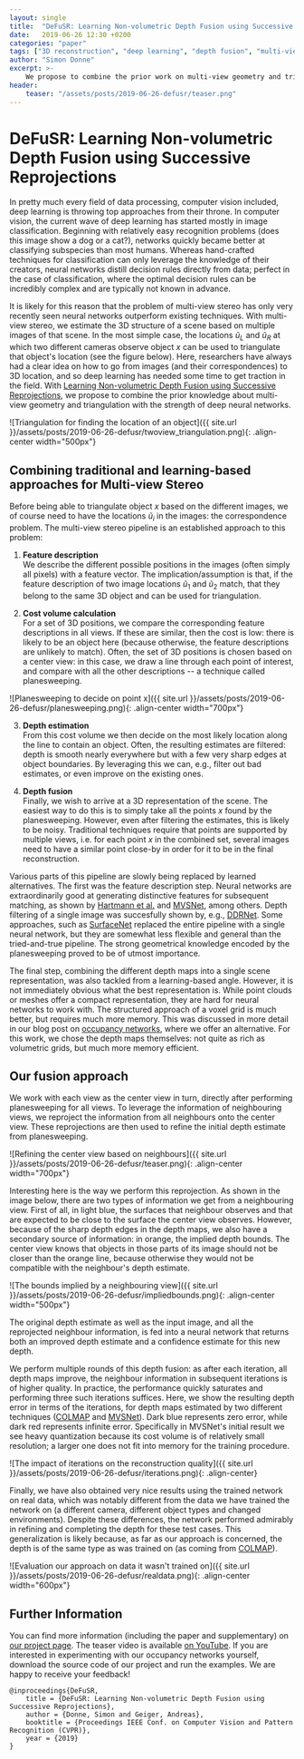 ```yaml
---
layout: single
title:  "DeFuSR: Learning Non-volumetric Depth Fusion using Successive Reprojections"
date:   2019-06-26 12:30 +0200
categories: "paper"
tags: ["3D reconstruction", "deep learning", "depth fusion", "multi-view stereo"]
author: "Simon Donne"
excerpt: >-
    We propose to combine the prior work on multi-view geometry and triangulation with the strength of deep neural networks. To this end, we combine a learning-based depth refinement/fusion step with well established multi-view stereo techniques (both traditional and learning-based).
header:
    teaser: "/assets/posts/2019-06-26-defusr/teaser.png"
---
```


# DeFuSR: Learning Non-volumetric Depth Fusion using Successive Reprojections

In pretty much every field of data processing, computer vision included, deep learning is throwing top approaches from their throne.
In computer vision, the current wave of deep learning has started mostly in image classification.
Beginning with relatively easy recognition problems (does this image show a dog or a cat?), networks quickly became better at classifying subspecies than most humans.
Whereas hand-crafted techniques for classification can only leverage the knowledge of their creators, neural networks distill decision rules directly from data; perfect in the case of classification, where the optimal decision rules can be incredibly complex and are typically not known in advance.

It is likely for this reason that the problem of multi-view stereo has only very recently seen neural networks outperform existing techniques.
With multi-view stereo, we estimate the 3D structure of a scene based on multiple images of that scene.
In the most simple case, the locations $\tilde{u}_L$ and $\tilde{u}_R$ at which two different cameras observe object $x$ can be used to triangulate that object's location (see the figure below).
Here, researchers have always had a clear idea on how to go from images (and their correspondences) to 3D location, and so deep learning has needed some time to get traction in the field.
With [Learning Non-volumetric Depth Fusion using Successive Reprojections](http://www.cvlibs.net/publications/Donne2019CVPR.pdf), we propose to combine the prior knowledge about multi-view geometry and triangulation with the strength of deep neural networks.  

![Triangulation for finding the location of an object]({{ site.url }}/assets/posts/2019-06-26-defusr/twoview_triangulation.png){: .align-center width="500px"}

## Combining traditional and learning-based approaches for Multi-view Stereo

Before being able to triangulate object $x$ based on the different images, we of course need to have the locations $\tilde{u}_i$ in the images: the correspondence problem.
The multi-view stereo pipeline is an established approach to this problem:

1. **Feature description**  
We describe the different possible positions in the images (often simply all pixels) with a feature vector.
The implication/assumption is that, if the feature description of two image locations $\tilde{u}_1$ and $\tilde{u}_2$ match, that they belong to the same 3D object and can be used for triangulation.

2. **Cost volume calculation**  
For a set of 3D positions, we compare the corresponding feature descriptions in all views.
If these are similar, then the cost is low: there is likely to be an object here (because otherwise, the feature descriptions are unlikely to match).
Often, the set of 3D positions is chosen based on a center view: in this case, we draw a line through each point of interest, and compare with all the other descriptions -- a technique called planesweeping.

![Planesweeping to decide on point x]({{ site.url }}/assets/posts/2019-06-26-defusr/planesweeping.png){: .align-center width="700px"}

3. **Depth estimation**  
From this cost volume we then decide on the most likely location along the line to contain an object.
Often, the resulting estimates are filtered: depth is smooth nearly everywhere but with a few very sharp edges at object boundaries.
By leveraging this we can, e.g., filter out bad estimates, or even improve on the existing ones.

4. **Depth fusion**  
Finally, we wish to arrive at a 3D representation of the scene.
The easiest way to do this is to simply take all the points $x$ found by the planesweeping.
However, even after filtering the estimates, this is likely to be noisy.
Traditional techniques require that points are supported by multiple views, i.e. for each point $x$ in the combined set, several images need to have a similar point close-by in order for it to be in the final reconstruction.

Various parts of this pipeline are slowly being replaced by learned alternatives.
The first was the feature description step.
Neural networks are extraordinarily good at generating distinctive features for subsequent matching, as shown by [Hartmann et al.](https://www.ethz.ch/content/dam/ethz/special-interest/baug/igp/photogrammetry-remote-sensing-dam/documents/pdf/Papers/Learned-Multi-Patch-Similarity.pdf) and [MVSNet](https://eccv2018.org/openaccess/content_ECCV_2018/papers/Yao_Yao_MVSNet_Depth_Inference_ECCV_2018_paper.pdf), among others.
Depth filtering of a single image was succesfully shown by, e.g., [DDRNet](http://www.liuyebin.com/DDRNet/DDRNet.pdf).
Some approaches, such as [SurfaceNet](http://openaccess.thecvf.com/content_ICCV_2017/papers/Ji_SurfaceNet_An_End-To-End_ICCV_2017_paper.pdf) replaced the entire pipeline with a single neural network, but they are somewhat less flexible and general than the tried-and-true pipeline.
The strong geometrical knowledge encoded by the planesweeping proved to be of utmost importance.

The final step, combining the different depth maps into a single scene representation, was also tackled from a learning-based angle.
However, it is not immediately obvious what the best representation is.
While point clouds or meshes offer a compact representation, they are hard for neural networks to work with.
The structured approach of a voxel grid is much better, but requires much more memory.
This was discussed in more detail in our blog post on [occupancy networks](https://autonomousvision.github.io/occupancy-networks/), where we offer an alternative.
For this work, we chose the depth maps themselves: not quite as rich as volumetric grids, but much more memory efficient.

## Our fusion approach

We work with each view as the center view in turn, directly after performing planesweeping for all views.
To leverage the information of neighbouring views, we reproject the information from all neighbours onto the center view.
These reprojections are then used to refine the initial depth estimate from planesweeping.

![Refining the center view based on neighbours]({{ site.url }}/assets/posts/2019-06-26-defusr/teaser.png){: .align-center width="700px"}

Interesting here is the way we perform this reprojection.
As shown in the image below, there are two types of information we get from a neighbouring view.
First of all, in light blue, the surfaces that neighbour observes and that are expected to be close to the surface the center view observes.
However, because of the sharp depth edges in the depth maps, we also have a secondary source of information: in orange, the implied depth bounds.
The center view knows that objects in those parts of its image should not be closer than the orange line, because otherwise they would not be compatible with the neighbour's depth estimate. 

![The bounds implied by a neighbouring view]({{ site.url }}/assets/posts/2019-06-26-defusr/impliedbounds.png){: .align-center width="500px"}


The original depth estimate as well as the input image, and all the reprojected neighbour information, is fed into a neural network that returns both an improved depth estimate and a confidence estimate for this new depth.

We perform multiple rounds of this depth fusion: as after each iteration, all depth maps improve, the neighbour information in subsequent iterations is of higher quality.
In practice, the performance quickly saturates and performing three such iterations suffices.
Here, we show the resulting depth error in terms of the iterations, for depth maps estimated by two different techniques ([COLMAP](https://demuc.de/colmap/) and [MVSNet](https://eccv2018.org/openaccess/content_ECCV_2018/papers/Yao_Yao_MVSNet_Depth_Inference_ECCV_2018_paper.pdf)).
Dark blue represents zero error, while dark red represents infinite error.
Specifically in MVSNet's initial result we see heavy quantization because its cost volume is of relatively small resolution; a larger one does not fit into memory for the training procedure.  

![The impact of iterations on the reconstruction quality]({{ site.url }}/assets/posts/2019-06-26-defusr/iterations.png){: .align-center}

Finally, we have also obtained very nice results using the trained network on real data, which was notably different from the data we have trained the network on (a different camera, different object types and changed environments).
Despite these differences, the network performed admirably in refining and completing the depth for these test cases.
This generalization is likely because, as far as our approach is concerned, the depth is of the same type as was trained on (as coming from [COLMAP](https://demuc.de/colmap/)).  

![Evaluation our approach on data it wasn't trained on]({{ site.url }}/assets/posts/2019-06-26-defusr/realdata.png){: .align-center width="600px"}

## Further Information

You can find more information (including the paper and supplementary) on [our project page](https://avg.is.tuebingen.mpg.de/research_projects/defusr).
The teaser video is available [on YouTube](http://www.youtube.com/watch?v=Cz7zz7Fuqlg&vq=hd1080&autoplay=1).
If you are interested in experimenting with our occupancy networks yourself, download the source code of our project and run the examples.
We are happy to receive your feedback!

    @inproceedings{DeFuSR,
        title = {DeFuSR: Learning Non-volumetric Depth Fusion using Successive Reprojections},
        author = {Donne, Simon and Geiger, Andreas},
        booktitle = {Proceedings IEEE Conf. on Computer Vision and Pattern Recognition (CVPR)},
        year = {2019}
    }

